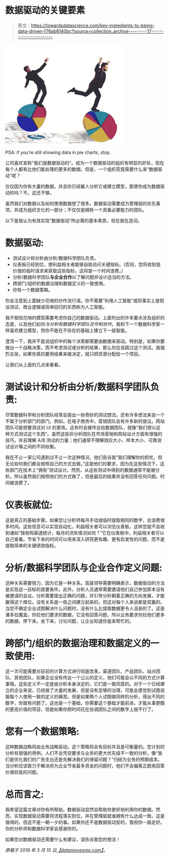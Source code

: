 # 数据驱动的关键要素

> 原文：<https://towardsdatascience.com/key-ingredients-to-being-data-driven-f76ab8140bc?source=collection_archive---------17----------------------->

![](img/c02877cac7c25c08ea348ffe4c07ee6e.png)

PSA: if you’re still showing data in pie charts, stop.

公司喜欢宣称“我们是数据驱动的”。成为一个数据驱动的组织有明显的好处，现在每个人都有比他们能处理的更多的数据。但是，一个组织究竟需要什么来“数据驱动”呢？

仅仅因为你有大量的数据，并且你已经雇人分析它或建立模型，那使你成为数据驱动的吗？不。这还不够。

虽然我们对数据以及如何使用数据想了很多。数据驱动需要成为管理层的优先事项，并成为组织文化的一部分；不仅仅是拥有一个具备必要能力的团队。

以下是我认为有效实现“数据驱动”所必需的基本素质。现在我在造词。

# 数据驱动:

*   测试设计和分析由分析/数据科学团队负责。
*   仪表板已经到位，使利益相关者能够自助访问关键指标。(否则，您将收到低价值的临时请求来获取这些指标，这将是一个时间浪费。)
*   分析/数据科学团队**与企业合作**以了解问题并设计适当的方法。
*   跨部门/组织的数据治理和数据定义的一致使用。
*   你有一个数据策略。

你会注意到上面缺少花哨的炒作流行语。你不需要“利用人工智能”或将事实上是假设测试、商业逻辑或简单回归的东西称为人工智能。

我不相信花哨的模型需要考虑你自己的数据驱动。上面列出的许多要点涉及组织的态度，以及他们如何*与分析和数据科学团队合作和协作*。我和下一个数据科学家一样喜欢建立模型，但你不能在不存在的基础上建立下一级智能。

澄清一下，我并不是说组织中的每个决策都需要由数据来驱动。特别是，如果你要做出一个战略决策，而不考虑测试或分析的结果，那么你应该跳过这个测试。我强烈主张，如果你真的要用结果来做决定，就只把资源分配给一个项目。

让我们从上面的几点来看看。

# 测试设计和分析由分析/数据科学团队负责:

尽管数据科学和分析团队经常会提出一些奇妙的测试想法。还有许多想法来自一个不属于分析部门的部门。例如，在电子商务中，营销团队会有许多新的提议。网站团队可能想要测试对 UI 的更改。这有时会被传达给数据团队，就像“我们想以这种方式测试这个东西”。虽然这些非分析团队在市场营销和网站设计方面有很强的技巧，并且理解 A/B 测试的力量；他们通常不理解效应大小、样本大小、可靠测试设计等之间的不同权衡。

我在不止一家公司遇到过不止一次这种情况，他们告诉我“我们理解你的担忧，但无论如何我们都会按照自己的方式去做。”这是他们的要求，因为在这些情况下，这些部门在技术上“拥有”测试设计。然而，从这些测试中得到的数据通常不能被分析。所以虽然我们按照他们的方式做了，但是最后的结果并没有回答任何问题。时间被浪费了。

# 仪表板就位:

这是真正的基础步骤。如果您让分析师每月手动或临时提取相同的数字，会浪费很多时间。这些信息可以实现自动化，利益相关者可以浏览仪表板，这样您就不会收到诸如“按收购渠道统计，每月的流失情况如何？”它在仪表板中，利益相关者可以自己查看。节省下来的时间可以用来深入研究更有趣、更有启发性的问题，而不是提取简单的关键绩效指标。

# 分析/数据科学团队与企业合作定义问题:

这种关系需要努力，因为它是一种关系。高层领导需要明确表示，数据驱动的方法是实现这一目标的首要条件。此外，分析人员通常需要邀请他们自己参加原本没有被邀请的会议。分析需要提出正确的问题，并引导分析朝着正确的方向发展，才能赢得这个席位。没有关系是一夜之间建立起来的，但这对每个人来说都是双赢的。当您不确定企业试图解决什么问题时，没有什么比提取数据更令人沮丧的了。这是潘多拉魔盒。你拉他们要求的数据，它没有回答问题，所以业务要求你拉他们更多的数据。停下来。坐下来，讨论问题，让企业知道你是来帮忙的。

# 跨部门/组织的数据治理和数据定义的一致使用:

这一次可能需要对目前的计算方式进行彻底改革。渠道团队、产品团队、站点团队、其他团队，如果企业没有传达一个公认的定义，他们可能会以不同的方式计算事情。这些定义不一定是由分析本身决定的，它们是一致同意的。对于一个已经建立的企业来说，已经做了大量的发展，但是没有足够的治理，可能会感觉到试图说服每个人使用一致的定义的痛苦。但是如果两个人试图做同样的分析，得出不同的数字，你就有问题了。这也是一个基础，你需要这个基础才能前进，才能从事更酷的更高价值的项目，但是如果你把时间花在协调团队之间的数字上就不行了。

# 您有一个数据策略:

这种数据战略将由业务战略驱动。这个策略将会有目标并且是可衡量的。您计划的分析有很强的用例。人们不会凭空要求与业务的更大优先级不一致的分析。像“我们是优化我们的广告支出还是先解决我们的保留问题？”归结为业务的预期成本。当分析应该致力于解决将为企业节省最多资金的问题时，他们不会偏离正题来回答价值较低的问题。

# 总而言之:

我希望这篇文章对你有所帮助。数据驱动显然会帮助你更好地利用你的数据。然而，实现数据驱动需要将流程落实到位，并在管理层就谁拥有什么达成一致。这是值得的，但这不是一朝一夕的事。如果你还不是数据驱动型的，我祝你一路走好。你的分析师和数据科学家会感谢你的。

如果您对数据驱动还需要什么有建议，请告诉我您的想法！

*原载于 2019 年 3 月 15 日*[*【datamovesme.com】*](https://datamovesme.com/2019/03/15/key-ingredients-to-being-data-driven/)*。*
